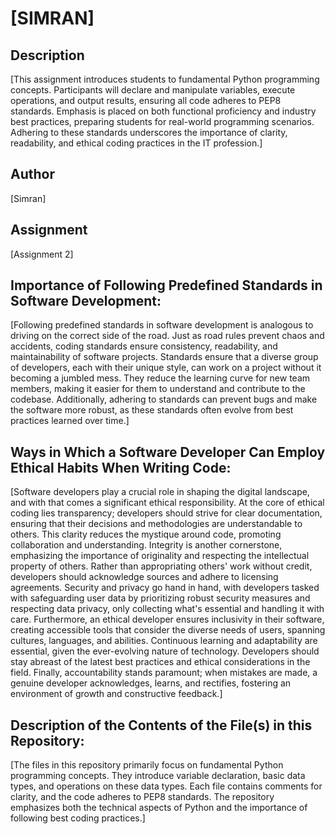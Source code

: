 # [SIMRAN]

## Description
[This assignment introduces students to fundamental Python programming concepts. Participants will declare and manipulate variables, execute operations, and output results, ensuring all code adheres to PEP8 standards. Emphasis is placed on both functional proficiency and industry best practices, preparing students for real-world programming scenarios. Adhering to these standards underscores the importance of clarity, readability, and ethical coding practices in the IT profession.]

## Author
[Simran]

## Assignment
[Assignment 2]

## Importance of Following Predefined Standards in Software Development:
[Following predefined standards in software development is analogous to driving on the correct side of the road. Just as road rules prevent chaos and accidents, coding standards ensure consistency, readability, and maintainability of software projects. Standards ensure that a diverse group of developers, each with their unique style, can work on a project without it becoming a jumbled mess. They reduce the learning curve for new team members, making it easier for them to understand and contribute to the codebase. Additionally, adhering to standards can prevent bugs and make the software more robust, as these standards often evolve from best practices learned over time.]

## Ways in Which a Software Developer Can Employ Ethical Habits When Writing Code:
[Software developers play a crucial role in shaping the digital landscape, and with that comes a significant ethical responsibility. At the core of ethical coding lies transparency; developers should strive for clear documentation, ensuring that their decisions and methodologies are understandable to others. This clarity reduces the mystique around code, promoting collaboration and understanding. Integrity is another cornerstone, emphasizing the importance of originality and respecting the intellectual property of others. Rather than appropriating others' work without credit, developers should acknowledge sources and adhere to licensing agreements. Security and privacy go hand in hand, with developers tasked with safeguarding user data by prioritizing robust security measures and respecting data privacy, only collecting what's essential and handling it with care. Furthermore, an ethical developer ensures inclusivity in their software, creating accessible tools that consider the diverse needs of users, spanning cultures, languages, and abilities. Continuous learning and adaptability are essential, given the ever-evolving nature of technology. Developers should stay abreast of the latest best practices and ethical considerations in the field. Finally, accountability stands paramount; when mistakes are made, a genuine developer acknowledges, learns, and rectifies, fostering an environment of growth and constructive feedback.]

## Description of the Contents of the File(s) in this Repository:
[The files in this repository primarily focus on fundamental Python programming concepts. They introduce variable declaration, basic data types, and operations on these data types. Each file contains comments for clarity, and the code adheres to PEP8 standards. The repository emphasizes both the technical aspects of Python and the importance of following best coding practices.]
